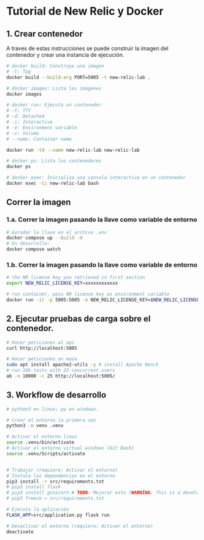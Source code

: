 # Tutorial de New Relic y Docker

## 1. Crear contenedor

A traves de estas instrucciones se puede construir la imagen del contenedor y crear una instancia de ejecución.

```bash
# docker build: Construye una imagen
# -t: Tag
docker build --build-arg PORT=5005 -t new-relic-lab .

# docker images: Lista las imagenes
docker images

# docker run: Ejecuta un contenedor
# -t: TTY
# -d: Detached
# -i: Interactive
# -e: Environment variable
# -v: Volume
# --name: Container name

docker run -td --name new-relic-lab new-relic-lab

# docker ps: Lista los contenedores
docker ps

# docker exec: Inicializa una consola interactiva en un contenedor
docker exec -ti new-relic-lab bash
```

## Correr la imagen

### 1.a. Correr la imagen pasando la llave como variable de entorno

```bash
# Guradar la llave en el archivo .env
docker compose up --build -d
# En desarrollo:
docker compose watch
```

### 1.b. Correr la imagen pasando la llave como variable de entorno

```bash
# the NR license key you retrieved in first section
export NEW_RELIC_LICENSE_KEY=xxxxxxxxxxxx

# run container, pass NR license key as environment variable
docker run -it -p 5005:5005 -e NEW_RELIC_LICENSE_KEY=$NEW_RELIC_LICENSE_KEY --rm --name new-relic-lab new-relic-lab
```

## 2. Ejecutar pruebas de carga sobre el contenedor.

```bash
# Hacer peticiones al api
curl http://localhost:5005

# Hacer peticiones en masa
sudo apt install apache2-utils -y # install Apache Bench
# run 10k tests with 25 concurrent users
ab -n 10000 -c 25 http://localhost:5005/
```

## 3. Workflow de desarrollo

```bash
# python3 en linux; py en windows.

# Crear el entorno la primera vez
python3 -m venv .venv

# Activar el entorno linux
source .venv/bin/activate
# Activar el entorno virtual windows (Git Bash)
source .venv/Scripts/activate


# Trabajar (requiere: Activar el entorno)
# Instala las dependencias en el entorno
pip3 install -r src/requirements.txt
# pip3 install flask
# pip3 install gunicorn # TODO: Mejorar esto (WARNING: This is a development server. Do not use it in a production deployment. Use a production WSGI server instead.)
# pip3 freeze > src/requirements.txt

# Ejecuta la aplicación
FLASK_APP=src/application.py flask run

# Desactivar el entorno (requiere: Activar el entorno)
deactivate
```

